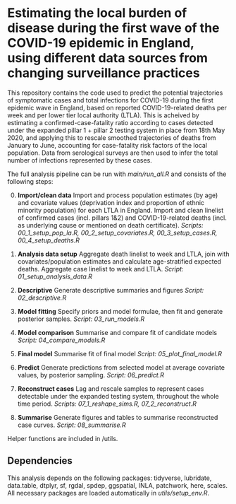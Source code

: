 # Estimating the local burden of disease during the first wave of the COVID-19 epidemic in England, using different data sources from changing surveillance practices

This repository contains the code used to predict the potential trajectories of symptomatic cases and total infections for COVID-19 during the first epidemic wave in England, based on reported COVID-19-related deaths per week and per lower tier local authority (LTLA). This is acheived by estimating a confirmed-case-fatality ratio according to cases detected under the expanded pillar 1 + pillar 2 testing system in place from 18th May 2020, and applying this to rescale smoothed trajectories of deaths from January to June, accounting for case-fatality risk factors of the local population. Data from serological surveys are then used to infer the total number of infections represented by these cases.

The full analysis pipeline can be run with *main/run_all.R* and consists of the following steps:

0. **Import/clean data**
   Import and process population estimates (by age) and covariate values (deprivation index and proportion of ethnic minority population) for each LTLA in England.
   Import and clean linelist of confirmed cases (incl. pillars 1&2) and COVID-19-related deaths (incl. as underlying cause or mentioned on death certificate).
   *Scripts: 00_1_setup_pop_la.R, 00_2_setup_covariates.R, 00_3_setup_cases.R, 00_4_setup_deaths.R*
   
1. **Analysis data setup**
   Aggregate death linelist to week and LTLA, join with covariates/population estimates and calculate age-stratified expected deaths.
   Aggregate case linelist to week and LTLA.
   *Script: 01_setup_analysis_data.R*
   
2. **Descriptive** Generate descriptive summaries and figures
   *Script: 02_descriptive.R*
   
3. **Model fitting** Specify priors and model formulae, then fit and generate posterior samples.
   *Script: 03_run_models.R*
   
4. **Model comparison** Summarise and compare fit of candidate models
   *Script: 04_compare_models.R*
   
5. **Final model** Summarise fit of final model
   *Script: 05_plot_final_model.R*
   
6. **Predict** Generate predictions from selected model at average covariate values, by posterior sampling.
   *Script: 06_predict.R*
   
7. **Reconstruct cases** Lag and rescale samples to represent cases detectable under the expanded testing system, throughout the whole time period.
   *Scripts: 07_1_reshape_sims.R, 07_2_reconstruct.R*

8. **Summarise** Generate figures and tables to summarise reconstructed case curves.
   *Script: 08_summarise.R*
   
Helper functions are included in /utils. 

## Dependencies

This analysis depends on the following packages: tidyverse, lubridate, data.table, dtplyr, sf, rgdal, spdep, ggspatial, INLA, patchwork, here, scales.
All necessary packages are loaded automatically in *utils/setup_env.R*.
